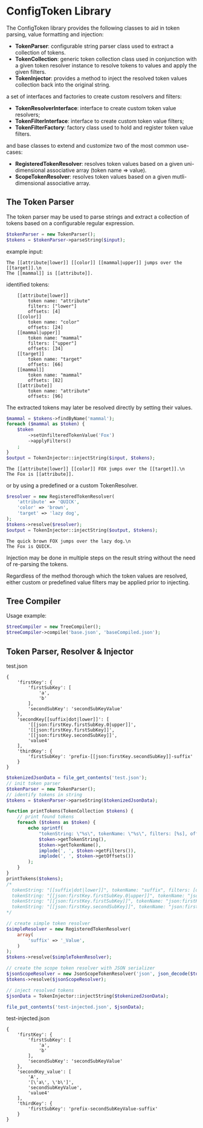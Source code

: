 # ConfigToken Library

The ConfigToken library provides the following classes to aid in token parsing, value formatting and injection:
- **TokenParser**: configurable string parser class used to extract a collection of tokens.
- **TokenCollection**: generic token collection class used in conjunction with a given token resolver instance to resolve tokens to values and apply the given filters.
- **TokenInjector**: provides a method to inject the resolved token values collection back into the original string.

a set of interfaces and factories to create custom resolvers and filters:
- **TokenResolverInterface**: interface to create custom token value resolvers;
- **TokenFilterInterface**: interface to create custom token value filters;
- **TokenFilterFactory**: factory class used to hold and register token value filters.

and base classes to extend and customize two of the most common use-cases:
- **RegisteredTokenResolver**: resolves token values based on a given uni-dimensional associative array (token name => value).
- **ScopeTokenResolver**: resolves token values based on a given mutli-dimensional associative array.

## The Token Parser

The token parser may be used to parse strings and extract a collection of tokens based on a configurable regular expression.

```php
$tokenParser = new TokenParser();
$tokens = $tokenParser->parseString($input);
```

example input:
```
The [[attribute|lower]] [[color]] [[mammal|upper]] jumps over the [[target]].\n
The [[mammal]] is [[attribute]].
```

identified tokens:
```
    [[attribute|lower]]
        token name: "attribute"
        filters: ["lower"]
        offsets: [4]
    [[color]]
        token name: "color"
        offsets: [24]
    [[mammal|upper]]
        token name: "mammal"
        filters: ["upper"]
        offsets: [34]
    [[target]]
        token name: "target"
        offsets: [66]
    [[mammal]]
        token name: "mammal"
        offsets: [82]
    [[attribute]]
        token name: "attribute"
        offsets: [96]
```

The extracted tokens may later be resolved directly by setting their values.

```php
$mammal = $tokens->findByName('mammal');
foreach ($mammal as $token) {
    $token
        ->setUnfilteredTokenValue('Fox')
        ->applyFilters()
    ;
}
$output = TokenInjector::injectString($input, $tokens);
```

```
The [[attribute|lower]] [[color]] FOX jumps over the [[target]].\n
The Fox is [[attribute]].
```

or by using a predefined or a custom TokenResolver.

```php
$resolver = new RegisteredTokenResolver(
    'attribute' => 'QUICK',
    'color' => 'brown',
    'target' => 'lazy dog',
);
$tokens->resolve($resolver);
$output = TokenInjector::injectString($output, $tokens);
```

```
The quick brown FOX jumps over the lazy dog.\n
The Fox is QUICK.
```

Injection may be done in multiple steps on the result string without the need of re-parsing the tokens.

Regardless of the method thorough which the token values are resolved, either custom or predefined value filters may be applied prior to injecting.


## Tree Compiler

Usage example:

```php
$treeCompiler = new TreeCompiler();
$treeCompiler->compile('base.json', 'baseCompiled.json');
```

## Token Parser, Resolver & Injector

test.json

```
{
    'firstKey': {
        'firstSubKey': [
            'a',
            'b'
        ],
        'secondSubKey': 'secondSubKeyValue'
    },
    'secondKey[[suffix|dot|lower]]': [
        '[[json:firstKey.firstSubKey.0|upper]]',
        '[[json:firstKey.firstSubKey]]',
        '[[json:firstKey.secondSubKey]]',
        'value4'
    ],
    'thirdKey': {
        'firstSubKey': 'prefix-[[json:firstKey.secondSubKey]]-suffix'
    }
}
```

```php
$tokenizedJsonData = file_get_contents('test.json');
// init token parser
$tokenParser = new TokenParser();
// identify tokens in string
$tokens = $tokenParser->parseString($tokenizedJsonData);

function printTokens(TokenCollection $tokens) {
    // print found tokens
    foreach ($tokens as $token) {
        echo sprintf(
            "tokenString: \"%s\", tokenName: \"%s\", filters: [%s], offsets: [%s]\n",
            $token->getTokenString(),
            $token->getTokenName(),
            implode(', ', $token->getFilters()),
            implode(', ', $token->getOffsets())
        );
    }
}
printTokens($tokens);
/*
  tokenString: "[[suffix|dot|lower]]", tokenName: "suffix", filters: [dot, lower], offsets: [155]
  tokenString: "[[json:firstKey.firstSubKey.0|upper]]", tokenName: "json:firstKey.firstSubKey.0", filters: [upper], offsets: [189]
  tokenString: "[[json:firstKey.firstSubKey]]", tokenName: "json:firstKey.firstSubKey", filters: [], offsets: [238]
  tokenString: "[[json:firstKey.secondSubKey]]", tokenName: "json:firstKey.secondSubKey", filters: [], offsets: [279, 385]
*/

// create simple token resolver
$simpleResolver = new RegisteredTokenResolver(
    array(
        'suffix' => '_Value',
    )
);
$tokens->resolve($simpleTokenResolver);

// create the scope token resolver with JSON serializer
$jsonScopeResolver = new JsonScopeTokenResolver('json', json_decode($tokenizedJsonData, true));
$tokens->resolve($jsonScopeResolver);

// inject resolved tokens
$jsonData = TokenInjector::injectString($tokenizedJsonData);

file_put_contents('test-injected.json', $jsonData);
```

test-injected.json

```
{
    'firstKey': {
        'firstSubKey': [
            'a',
            'b'
        ],
        'secondSubKey': 'secondSubKeyValue'
    },
    'secondKey_value': [
        'A',
        '[\'a\', \'b\']',
        'secondSubKeyValue',
        'value4'
    ],
    'thirdKey': {
        'firstSubKey': 'prefix-secondSubKeyValue-suffix'
    }
}
```

